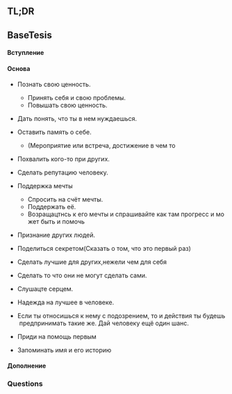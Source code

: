 ## TL;DR

## BaseTesis
#### Вступление


#### Основа
- Познать свою ценность. 
	- Принять себя и свою проблемы.  
	- Повышать свою ценность.  
- Дать понять, что ты в нем нуждаешься. 

- Оставить память о себе. 
	- (Мероприятие или встреча, достижение в чем то  
- Похвалить кого-то при других. 
- Сделать репутацию человеку. 
- Поддержка мечты 
	- Спросить на счёт мечты. 
	- Поддержать её.  
	- Возращацтнсь к его мечты и спрашивайте как там прогресс и может быть и помочь 
- Признание других людей. 
- Поделиться секретом(Сказать о том, что это первый раз)  
- Сделать лучшие для других,нежели чем для себя  
- Сделать то что они не могут сделать сами.  
- Слушацте серцем. 
- Надежда на лучшее в человеке.  
 - Если ты относишься к нему с подозрением, то и действия ты будешь предпринимать такие же. Дай человеку ещё один шанс.  
- Приди на помощь первым 
- Запоминать имя и его историю

#### Дополнение

### Questions

